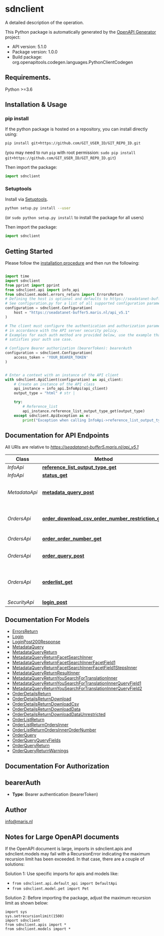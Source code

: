 # sdnclient
A detailed description of the operation.

This Python package is automatically generated by the [OpenAPI Generator](https://openapi-generator.tech) project:

- API version: 5.1.0
- Package version: 1.0.0
- Build package: org.openapitools.codegen.languages.PythonClientCodegen

## Requirements.

Python >=3.6

## Installation & Usage
### pip install

If the python package is hosted on a repository, you can install directly using:

```sh
pip install git+https://github.com/GIT_USER_ID/GIT_REPO_ID.git
```
(you may need to run `pip` with root permission: `sudo pip install git+https://github.com/GIT_USER_ID/GIT_REPO_ID.git`)

Then import the package:
```python
import sdnclient
```

### Setuptools

Install via [Setuptools](http://pypi.python.org/pypi/setuptools).

```sh
python setup.py install --user
```
(or `sudo python setup.py install` to install the package for all users)

Then import the package:
```python
import sdnclient
```

## Getting Started

Please follow the [installation procedure](#installation--usage) and then run the following:

```python

import time
import sdnclient
from pprint import pprint
from sdnclient.api import info_api
from sdnclient.model.errors_return import ErrorsReturn
# Defining the host is optional and defaults to https://seadatanet-buffer5.maris.nl/api_v5.1
# See configuration.py for a list of all supported configuration parameters.
configuration = sdnclient.Configuration(
    host = "https://seadatanet-buffer5.maris.nl/api_v5.1"
)

# The client must configure the authentication and authorization parameters
# in accordance with the API server security policy.
# Examples for each auth method are provided below, use the example that
# satisfies your auth use case.

# Configure Bearer authorization (bearerToken): bearerAuth
configuration = sdnclient.Configuration(
    access_token = 'YOUR_BEARER_TOKEN'
)


# Enter a context with an instance of the API client
with sdnclient.ApiClient(configuration) as api_client:
    # Create an instance of the API class
    api_instance = info_api.InfoApi(api_client)
    output_type = "html" # str | 

    try:
        # Reference_list
        api_instance.reference_list_output_type_get(output_type)
    except sdnclient.ApiException as e:
        print("Exception when calling InfoApi->reference_list_output_type_get: %s\n" % e)
```

## Documentation for API Endpoints

All URIs are relative to *https://seadatanet-buffer5.maris.nl/api_v5.1*

Class | Method | HTTP request | Description
------------ | ------------- | ------------- | -------------
*InfoApi* | [**reference_list_output_type_get**](docs/InfoApi.md#reference_list_output_type_get) | **GET** /reference_list/{outputType} | Reference_list
*InfoApi* | [**status_get**](docs/InfoApi.md#status_get) | **GET** /status | Status
*MetadataApi* | [**metadata_query_post**](docs/MetadataApi.md#metadata_query_post) | **POST** /metadata/query | Make a query and get the metadata back
*OrdersApi* | [**order_download_csv_order_number_restriction_get**](docs/OrdersApi.md#order_download_csv_order_number_restriction_get) | **GET** /order/download/csv/{orderNumber}/{restriction} | Download metadata CSV for this order
*OrdersApi* | [**order_order_number_get**](docs/OrdersApi.md#order_order_number_get) | **GET** /order/{orderNumber} | Find order by Ordernumber
*OrdersApi* | [**order_query_post**](docs/OrdersApi.md#order_query_post) | **POST** /order/query | Make an order by query
*OrdersApi* | [**orderlist_get**](docs/OrdersApi.md#orderlist_get) | **GET** /orderlist | Show all your relevant orders from 30 days or less
*SecurityApi* | [**login_post**](docs/SecurityApi.md#login_post) | **POST** /login | Normal login


## Documentation For Models

 - [ErrorsReturn](docs/ErrorsReturn.md)
 - [Login](docs/Login.md)
 - [LoginPost200Response](docs/LoginPost200Response.md)
 - [MetadataQuery](docs/MetadataQuery.md)
 - [MetadataQueryReturn](docs/MetadataQueryReturn.md)
 - [MetadataQueryReturnFacetSearchInner](docs/MetadataQueryReturnFacetSearchInner.md)
 - [MetadataQueryReturnFacetSearchInnerFacetField1](docs/MetadataQueryReturnFacetSearchInnerFacetField1.md)
 - [MetadataQueryReturnFacetSearchInnerFacetField1StepsInner](docs/MetadataQueryReturnFacetSearchInnerFacetField1StepsInner.md)
 - [MetadataQueryReturnResultInner](docs/MetadataQueryReturnResultInner.md)
 - [MetadataQueryReturnYouSearchForTranslationInner](docs/MetadataQueryReturnYouSearchForTranslationInner.md)
 - [MetadataQueryReturnYouSearchForTranslationInnerQueryField1](docs/MetadataQueryReturnYouSearchForTranslationInnerQueryField1.md)
 - [MetadataQueryReturnYouSearchForTranslationInnerQueryField2](docs/MetadataQueryReturnYouSearchForTranslationInnerQueryField2.md)
 - [OrderDetailsReturn](docs/OrderDetailsReturn.md)
 - [OrderDetailsReturnDownload](docs/OrderDetailsReturnDownload.md)
 - [OrderDetailsReturnDownloadCsv](docs/OrderDetailsReturnDownloadCsv.md)
 - [OrderDetailsReturnDownloadData](docs/OrderDetailsReturnDownloadData.md)
 - [OrderDetailsReturnDownloadDataUnrestricted](docs/OrderDetailsReturnDownloadDataUnrestricted.md)
 - [OrderListReturn](docs/OrderListReturn.md)
 - [OrderListReturnOrdersInner](docs/OrderListReturnOrdersInner.md)
 - [OrderListReturnOrdersInnerOrderNumber](docs/OrderListReturnOrdersInnerOrderNumber.md)
 - [OrderQuery](docs/OrderQuery.md)
 - [OrderQueryQueryFields](docs/OrderQueryQueryFields.md)
 - [OrderQueryReturn](docs/OrderQueryReturn.md)
 - [OrderQueryReturnWarnings](docs/OrderQueryReturnWarnings.md)


## Documentation For Authorization


## bearerAuth

- **Type**: Bearer authentication (bearerToken)


## Author

info@maris.nl


## Notes for Large OpenAPI documents
If the OpenAPI document is large, imports in sdnclient.apis and sdnclient.models may fail with a
RecursionError indicating the maximum recursion limit has been exceeded. In that case, there are a couple of solutions:

Solution 1:
Use specific imports for apis and models like:
- `from sdnclient.api.default_api import DefaultApi`
- `from sdnclient.model.pet import Pet`

Solution 2:
Before importing the package, adjust the maximum recursion limit as shown below:
```
import sys
sys.setrecursionlimit(1500)
import sdnclient
from sdnclient.apis import *
from sdnclient.models import *
```

